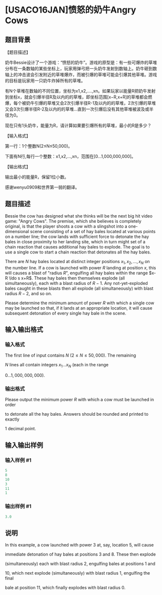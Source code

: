 # [USACO16JAN]愤怒的奶牛Angry Cows

## 题目背景

【题目描述】

奶牛Bessie设计了一个游戏：“愤怒的奶牛”。游戏的原型是：有一些可爆炸的草堆分布在一条数轴的某些坐标上，玩家用弹弓把一头奶牛发射到数轴上。奶牛砸到数轴上的冲击波会引发附近的草堆爆炸，而被引爆的草堆可能会引爆其他草堆。游戏的目标是玩家用一只奶牛炸掉所有的草堆。

有N个草堆在数轴的不同位置，坐标为x1,x2,….,xn。如果玩家以能量R把奶牛发射到坐标x，就会引爆半径R及以内的的草堆，即坐标范围[x−R,x+R]的草堆都会燃爆，每个被奶牛引爆的草堆又会2次引爆半径R-1及以内的的草堆，2次引爆的草堆又会3次引爆半径R-2及以内的的草堆...直到一次引爆后没有其他草堆被波及或半径为0。

现在只有1头奶牛，能量为R，请计算如果要引爆所有的草堆，最小的R是多少？

【输入格式】

第一行：1个整数N(2≤N≤50,000)。

下面有N行,每行一个整数：x1,x2,…,xn，范围在[0…1,000,000,000]。

【输出格式】

输出最小的能量R，保留1位小数。

感谢wenyu0909和世界第一弱的翻译。

## 题目描述

Bessie the cow has designed what she thinks will be the next big hit video game: "Angry Cows". The premise, which she believes is completely original, is that the player shoots a cow with a slingshot into a one-dimensional scene consisting of a set of hay bales located at various points on a number line; the cow lands with sufficient force to detonate the hay bales in close proximity to her landing site, which in turn might set of a chain reaction that causes additional hay bales to explode. The goal is to use a single cow to start a chain reaction that detonates all the hay bales.

There are $N$ hay bales located at distinct integer positions $x_1, x_2, \ldots, x_N$ on the number line. If a cow is launched with power $R$ landing at position $x$, this will causes a blast of "radius $R$", engulfing all hay bales within the range $x-R \ldo s x+R$. These hay bales then themselves explode (all simultaneously), each with a blast radius of $R-1$. Any not-yet-exploded bales caught in these blasts then all explode (all simultaneously) with blast radius $R-2$, and so on.

Please determine the minimum amount of power $R$ with which a single cow may be launched so that, if it lands at an appropriate location, it will cause subsequent detonation of every single hay bale in the scene.

## 输入输出格式

### 输入格式

The first line of input contains $N$ ($2 \leq N \leq 50,000$). The remaining

$N$ lines all contain integers $x_1 \ldots x_N$ (each in the range

$0 \ldots 1,000,000,000$).

### 输出格式

Please output the minimum power $R$ with which a cow must be launched in order

to detonate all the hay bales. Answers should be rounded and printed to exactly

1 decimal point.

## 输入输出样例

### 输入样例 #1

```cpp
5
8
10
3
11
1
```


### 输出样例 #1

```cpp
3.0
```


## 说明

In this example, a cow launched with power 3 at, say, location 5, will cause

immediate detonation of hay bales at positions 3 and 8. These then explode

(simultaneously) each with blast radius 2, engulfing bales at positions 1 and

10, which next explode (simultaneously) with blast radius 1, engulfing the final

bale at position 11, which finally explodes with blast radius 0.

